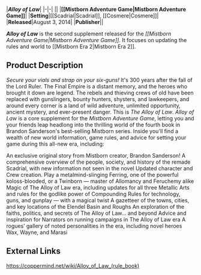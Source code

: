 |***Alloy of Law***|
|-|-|
||
|**[[Mistborn Adventure Game\|Mistborn Adventure Game]]**|
|**Setting**|[[Scadrial\|Scadrial]], [[Cosmere\|Cosmere]]|
|**Released**|August 3, 2014|
|**Publisher**||

***Alloy of Law*** is the second supplement released for the *[[Mistborn Adventure Game\|Mistborn Adventure Game]]*. It focuses on updating the rules and world to [[Mistborn Era 2\|Mistborn Era 2]].

## Product Description
*Secure your vials and strap on your six-guns!*
It's 300 years after the fall of the Lord Ruler. The Final Empire is a distant memory, and the heroes who brought it down are legend. The rebels and thieving crews of old have been replaced with gunslingers, bounty hunters, shysters, and lawkeepers, and around every corner is a land of wild adventure, unlimited opportunity, ancient mystery, and ever-present danger.
This is *The Alloy of Law*.
*Alloy of Law* is a core supplement for the *Mistborn Adventure Game*, letting you and your friends leap headlong into the thrilling world of the fourth book in Brandon Sanderson's best-selling Mistborn series. Inside you'll find a wealth of new world information, game rules, and advice for setting your game during this all-new era, including:

An exclusive original story from Mistborn creator, Brandon Sanderson!
A comprehensive overview of the people, society, and history of the remade Scadrial, with new information not seen in the novel
Updated character and Crew creation. Play a metalmind-slinging Ferring, one of the powerful koloss-blooded, or a Twinborn — master of Allomancy and Feruchemy alike
Magic of The Alloy of Law era, including updates for all three Metallic Arts and rules for the godlike power of Compounding
Rules for technology, guns, and gunplay — with a magical twist
A gazetteer of the towns, cities, and key locations of the Elendel Basin and Roughs
An exploration of the faiths, politics, and secrets of The Alloy of Law… and beyond
Advice and inspiration for Narrators on running campaigns in The Alloy of Law era
A rogues’ gallery of noted personalities in the era, including novel heroes Wax, Wayne, and Marasi
## External Links



https://coppermind.net/wiki/Alloy_of_Law_(rule_book)
